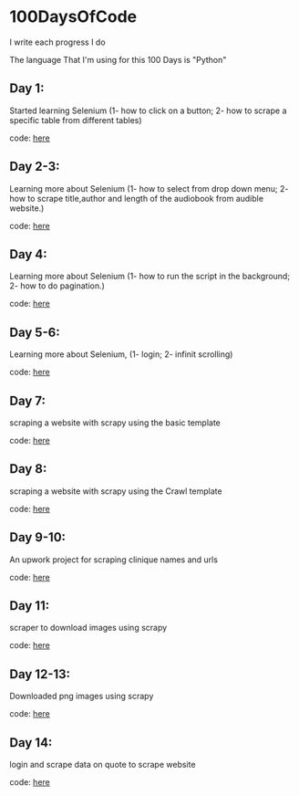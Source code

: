 # 100DaysOfCode
I write each progress I do

The language That I'm using for this 100 Days is "Python"

## Day 1:

Started learning Selenium (1- how to click on a button; 2- how to scrape a specific table from different tables)

code: [here](Day1)

## Day 2-3:

Learning more about Selenium (1- how to select from drop down menu; 2- how to scrape title,author and length of the audiobook from audible website.)

code: [here](Day2-3)

## Day 4:

Learning more about Selenium (1- how to run the script in the background; 2- how to do pagination.)

code: [here](Day4)

## Day 5-6:

Learning more about Selenium, (1- login; 2- infinit scrolling)

code: [here](Day5-6)

## Day 7:

scraping a website with scrapy using the basic template

code: [here](Day7)

## Day 8:

scraping a website with scrapy using the Crawl template

code: [here](Day8)

## Day 9-10:

An upwork project for scraping clinique names and urls

code: [here](Day9-10)

## Day 11:

scraper to download images using scrapy

code: [here](Day11)

## Day 12-13:

Downloaded png images using scrapy

code: [here](Day12-13)

## Day 14:

login and scrape data on quote to scrape website

code: [here](Day14)
